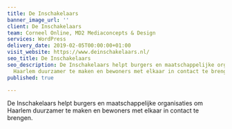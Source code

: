 ```yaml
---
title: De Inschakelaars
banner_image_url: ''
client: De Inschakelaars
team: Corneel Online, MD2 Mediaconcepts & Design
services: WordPress
delivery_date: 2019-02-05T00:00:00+01:00
visit_website: https://www.deinschakelaars.nl/
seo_title: De Inschakelaars
seo_description: De Inschakelaars helpt burgers en maatschappelijke organisaties om
  Haarlem duurzamer te maken en bewoners met elkaar in contact te brengen.
published: true

---
```

De Inschakelaars helpt burgers en maatschappelijke organisaties om Haarlem duurzamer te maken en bewoners met elkaar in contact te brengen.